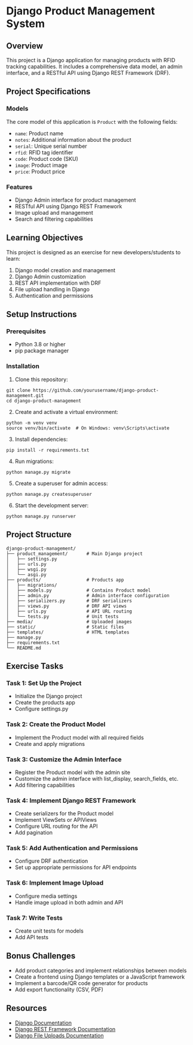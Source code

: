 # Django Product Management System

## Overview

This project is a Django application for managing products with RFID tracking capabilities. It includes a comprehensive data model, an admin interface, and a RESTful API using Django REST Framework (DRF).

## Project Specifications

### Models

The core model of this application is `Product` with the following fields:

- `name`: Product name
- `notes`: Additional information about the product
- `serial`: Unique serial number
- `rfid`: RFID tag identifier
- `code`: Product code (SKU)
- `image`: Product image
- `price`: Product price

### Features

- Django Admin interface for product management
- RESTful API using Django REST Framework
- Image upload and management
- Search and filtering capabilities

## Learning Objectives

This project is designed as an exercise for new developers/students to learn:

1. Django model creation and management
2. Django Admin customization
3. REST API implementation with DRF
4. File upload handling in Django
5. Authentication and permissions

## Setup Instructions

### Prerequisites

- Python 3.8 or higher
- pip package manager

### Installation

1. Clone this repository:
```
git clone https://github.com/yourusername/django-product-management.git
cd django-product-management
```

2. Create and activate a virtual environment:
```
python -m venv venv
source venv/bin/activate  # On Windows: venv\Scripts\activate
```

3. Install dependencies:
```
pip install -r requirements.txt
```

4. Run migrations:
```
python manage.py migrate
```

5. Create a superuser for admin access:
```
python manage.py createsuperuser
```

6. Start the development server:
```
python manage.py runserver
```

## Project Structure

```
django-product-management/
├── product_management/       # Main Django project
│   ├── settings.py
│   ├── urls.py
│   ├── wsgi.py
│   └── asgi.py
├── products/                 # Products app
│   ├── migrations/
│   ├── models.py             # Contains Product model
│   ├── admin.py              # Admin interface configuration
│   ├── serializers.py        # DRF serializers
│   ├── views.py              # DRF API views
│   ├── urls.py               # API URL routing
│   └── tests.py              # Unit tests
├── media/                    # Uploaded images
├── static/                   # Static files
├── templates/                # HTML templates
├── manage.py
├── requirements.txt
└── README.md
```

## Exercise Tasks

### Task 1: Set Up the Project

- Initialize the Django project
- Create the products app
- Configure settings.py

### Task 2: Create the Product Model

- Implement the Product model with all required fields
- Create and apply migrations

### Task 3: Customize the Admin Interface

- Register the Product model with the admin site
- Customize the admin interface with list_display, search_fields, etc.
- Add filtering capabilities

### Task 4: Implement Django REST Framework

- Create serializers for the Product model
- Implement ViewSets or APIViews
- Configure URL routing for the API
- Add pagination

### Task 5: Add Authentication and Permissions

- Configure DRF authentication
- Set up appropriate permissions for API endpoints

### Task 6: Implement Image Upload

- Configure media settings
- Handle image upload in both admin and API

### Task 7: Write Tests

- Create unit tests for models
- Add API tests

## Bonus Challenges

- Add product categories and implement relationships between models
- Create a frontend using Django templates or a JavaScript framework
- Implement a barcode/QR code generator for products
- Add export functionality (CSV, PDF)

## Resources

- [Django Documentation](https://docs.djangoproject.com/)
- [Django REST Framework Documentation](https://www.django-rest-framework.org/)
- [Django File Uploads Documentation](https://docs.djangoproject.com/en/stable/topics/http/file-uploads/)
